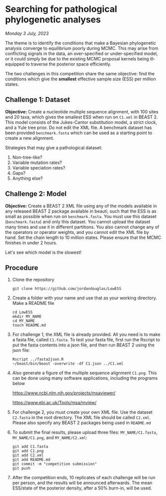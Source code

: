 # Searching for pathological phylogenetic analyses

*Monday 3 July, 2023*


The theme is to identify the conditions that make a Bayesian phylogenetic analysis converge  to equilibrium poorly during MCMC. This may arise from conflicting signals in the data, an over-specified or under-specified model, or it could simply be due to the existing MCMC proposal kernels being ill-equipped to traverse the posterior space efficiently. 


The two challenges in this competition share the same objective: find the conditions which give the **smallest** effective sample size (ESS) per million states. 

## Challenge 1: Dataset

**Objective:** Create a nucleotide multiple sequence alignment, with 100 sites and 20 taxa, which gives the smallest ESS when run on `C1.xml` in BEAST 2. 
This model consists of the Jukes-Cantor substitution model, a strict clock, and a Yule tree prior. 
Do not edit the XML file.
A benchmark dataset has been provided `benchmark.fasta` which can be used as a starting point to create a new alignment.

Strategies that may give a pathological dataset:

1. Non-tree-like?
2. Variable mutation rates?
3. Variable speciation rates?
4. Gaps?
5. Anything else?


## Challenge 2: Model

**Objective:** Create a BEAST 2 XML file using any of the models available in any released BEAST 2 package available in beauti, such that the ESS is as small as possible when run on `benchmark.fasta`.  You must use this dataset (`benchmark.fasta`) and only this dataset. You cannot upload the dataset many times and use it in different partitions.  You also cannot change any of the operators or operator weights, and you cannot edit the XML file by hand. Set the chain length to 10 million states. Please ensure that the MCMC finishes in under 2 hours.

Let's see which model is the slowest!


## Procedure

1. Clone the repository
    ```
   git clone https://github.com/jordandouglas/LowESS
    ```

2. Create a folder with your name and use that as your working directory. Make a README file
   ```
   cd LowESS
   mkdir MY_NAME
   cd MY_NAME
   touch README.md
   ```

3. For challenge 1, the XML file is already provided. All you need is to make a fasta file, called `C1.fasta`. To test your fasta file, first run the Rscript to put the fasta contents into a json file, and then run BEAST 2 using the json file: 
   ```
   Rscript ../fasta2json.R
   ~/beast/bin/beast -overwrite -df C1.json ../C1.xml
   ```


4. Also generate a figure of the multiple sequence alignment `C1.png`. This can be done using many software applications, including the programs below
 
   https://www.ncbi.nlm.nih.gov/projects/msaviewer/

    https://www.ebi.ac.uk/Tools/msa/mview/
   
   

5. For challenge 2, you must create your own XML file. Use the dataset `C2.fasta` in the root directory. The XML file should be called `C2.xml`.
   Please also specify any BEAST 2 packages being used in `README.md`
   
6. To submit the final results, please upload three files: `MY_NAME/C1.fasta`,  `MY_NAME/C1.png`, and `MY_NAME/C2.xml`:
   ```
   git add C1.fasta
   git add C1.png
   git add C2.xml
   git add README.md
   git commit -m "competition submission"
   git push
   ```

7. After the competition ends, 10 replicates of each challenge will be run per person, and the results will be announced afterwards. The mean ESS/state of the posterior density, after a 50% burn-in, will be used. 


   
